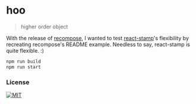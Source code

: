 # hoo
> higher order object

With the release of [recompose](https://github.com/acdlite/recompose), I wanted to test [react-stamp](https://github.com/stampit-org/react-stamp)'s flexibility by recreating recompose's README example. Needless to say, react-stamp is quite flexible. :)

```js
npm run build
npm run start
```

### License
[![MIT](https://img.shields.io/badge/license-MIT-blue.svg)](http://troutowicz.mit-license.org)

